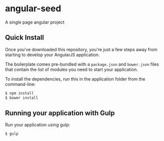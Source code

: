 # angular-seed
A single page angular project
## Quick Install
Once you've downloaded this repository, you're just a few steps away from starting to develop your AngularJS application.

The boilerplate comes pre-bundled with a `package.json` and `bower.json` files that contain the list of modules you need to start your application.

To install the dependencies, run this in the application folder from the command-line:

```bash
$ npm install
$ bower install
```
## Running your application with Gulp

Run your application using gulp:

```bash
$ gulp
```